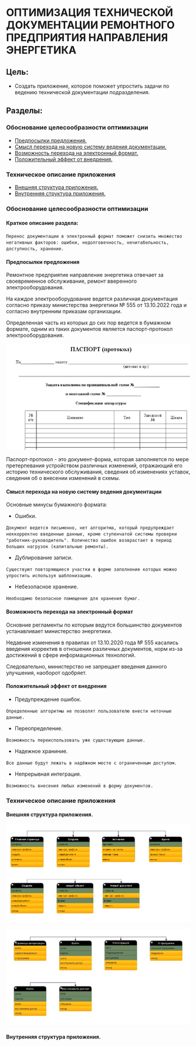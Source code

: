 # ОПТИМИЗАЦИЯ ТЕХНИЧЕСКОЙ ДОКУМЕНТАЦИИ РЕМОНТНОГО ПРЕДПРИЯТИЯ НАПРАВЛЕНИЯ ЭНЕРГЕТИКА

## Цель:

* Создать приложение, которое поможет упростить задачи по ведению технической документации подразделения.

## Разделы:

### Обоснование целесообразности оптимизации

* [Предпосылки предложения.](#предпосылки-предложения)
* [Смысл перехода на новую систему ведения документации.](#смысл-перехода-на-новую-систему-ведения-документации)
* [Возможность перехода на электронный формат.](#возможность-перехода-на-электронный-формат)
* [Положительный эффект от внедрения.](#положительный-эффект-от-внедрения)

### Техническое описание приложения

* [Внешняя структура приложения.](#внешняя-структура-приложения)
* [Внутренняя структура приложения.](#внутренняя-структура-приложения)

### Обоснование целесообразности оптимизации

#### Краткое описание раздела:

`Перенос документации в электронный формат поможет снизить множество негативных факторов: ошибки, недолговечность, нечитабельность, доступность, хранение.`

#### Предпосылки предложения

Ремонтное предприятие направление энергетика отвечает за своевременное обслуживание, ремонт вверенного электрооборудования.

На каждое электрооборудование ведется различная документация согласно приказу министерства энергетики № 555 от 13.10.2022 года и согласно внутренним приказам организации.

Определенная часть из которых до сих пор ведется в бумажном формате, одним из таких документов является паспорт-протокол электрооборудования.

![скрин паспорта-протокола](images/formProtocol.png)

Паспорт-протокол - это документ-форма, которая заполняется по мере претерпевания устройством различных изменений, отражающий его историю технического обслуживания, сведения об изменениях уставок, сведения об о внесении изменений в схемы.

#### Смысл перехода на новую систему ведения документации

Основные минусы бумажного формата:

* Ошибки.

`Документ ведется письменно, нет алгоритма, который предупреждает неккорректно введенные данные, кроме ступенчатой системы проверки "работник-руководитель". Количество ошибок возврастает в период больших нагрузок (капитальные ремонты).`

* Дублирование записи.

`Существуют повторяющиеся участки в форме заполнение которых можно упростить используя шаблонизацию.`

* Небезопасное хранение.

`Необходимо безопасное помещение для хранения бумаг.`

#### Возможность перехода на электронный формат

Основние регламенты по которым ведутся большинство документов устанавливает министерство энергетики.

Недавние изменения в правилах от 13.10.2020 года № 555 касались введения корректив в отношении различных документов, норм из-за достижений в сфере информационных технологий.

Следовательно, министерство не запрещает введения данного улучшения, наоборот одобряет.

#### Положительный эффект от внедрения

* Предупреждение ошибок.

`Определенные алгоритмы не позволят пользователю внести неточные данные.`

* Переопределение.

`Возможность переиспользовать уже существующие данные.`

* Надежное храниние.
  
`Все данные будут лежать в надёжном месте с ограниченным доступом.`

* Непрерывная интеграция.
  
`Возможность внесения любых изменений в форму документов.`

### Техническое описание приложения

#### Внешняя структура приложения.

![Структура главной страницы](/images/StructOfGeneralPage.Png)

![Структура страницы авторизации](/images/StructOfPageAutorisation.jpg)

#### Внутренняя структура приложения.